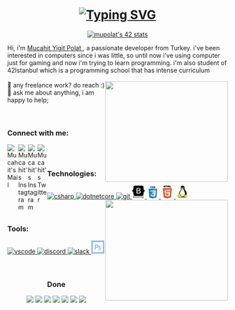 <h1 align="center"><a href="https://git.io/typing-svg"><img src="https://readme-typing-svg.demolab.com?font=Fira+Code&size=30&pause=1000&color=BB774C&width=435&lines=Hi++%F0%9F%91%8B%2C+I'm+M%C3%BCcahit+Yi%C4%9Fit+Polat" alt="Typing SVG" /></a></h1>
<p align="center"><a href="https://github.com/oakoudad/badge42"><img src="https://badge.mediaplus.ma/water/mupolat?1337Badge=off&UM6P=off" alt="mupolat's 42 stats" /></a>

Hi, i'm <a href="https://www.linkedin.com/in/m%C3%BCcahit-polat-126366249/">Mucahit Yigit Polat </a>, a passionate developer from Turkey. i've been interested in computers since i was little, so until now i've using computer just for gaming and now i'm trying to learn programming. i'm also student of 42Istanbul which is a programming school that has intense curriculum
</br></br>
<img align="right" src="https://media.tenor.com/W9_8dfFmyr0AAAAd/pixel-game.gif" width="280" height="230"  />
💼 any freelance work? do reach :)
</br>
💬 ask me about anything, i am happy to help;
</br>
</br>
 </br>
 <h3 align="left">Connect with me:</h3>
  <a href="mailto:mkara480465@gmail.com">
  <img align="left" alt="Mucahit's Mail" width="25px" src="https://cdn.pixabay.com/photo/2019/10/19/17/24/gmail-4561841_960_720.png"/>
</a>
 <a href="https://www.instagram.com/mucahityigitpolat/">
 <img align="left" alt="Mucahit's Instagram" width="22px" src="https://raw.githubusercontent.com/hussainweb/hussainweb/main/icons/instagram.png"/>
</a>
 <a href="https://www.linkedin.com/in/m%C3%BCcahit-polat-126366249/">
 <img align="left" alt="Mucahit's Instagram" width="22px" src="https://upload.wikimedia.org/wikipedia/commons/thumb/c/ca/LinkedIn_logo_initials.png/640px-LinkedIn_logo_initials.png"/>
</a>
 <a href="https://www.twitter.com/mucahitmusic">
  <img align="left" alt="Mucahit's Twitter" width="22px" src="https://cdn-icons-png.flaticon.com/512/124/124021.png"/>
</a>
</br>
</br>

<h3 align="left">Technologies:</h3>
<p align="left"> 
<a href="https://learn.microsoft.com/en-us/cpp/c-language/?view=msvc-170" target="_blank" rel=”noopener”> <img src="https://blog.kakaocdn.net/dn/bTslSR/btqS1WFdn35/T3AOCIr0VjKJ9kPiXneDU1/img.png" alt="csharp" width="30" height="30"/> </a>
<a href="https://dotnet.microsoft.com/" target="_blank" rel=”noopener”> <img src="https://upload.wikimedia.org/wikipedia/commons/thumb/e/ee/.NET_Core_Logo.svg/1200px-.NET_Core_Logo.svg.png" alt="dotnetcore" width="30" height="30"/> </a>
<a href="https://git-scm.com/" target="_blank" rel=”noopener”> <img src="https://www.vectorlogo.zone/logos/git-scm/git-scm-icon.svg" alt="git" width="30" height="30"/> </a>
<a href="https://getbootstrap.com" target="_blank" rel=”noopener”> <img src="https://raw.githubusercontent.com/devicons/devicon/master/icons/bootstrap/bootstrap-plain-wordmark.svg" alt="bootstrap" width="30" height="30"/> </a>
<a href="https://www.w3schools.com/css/" target="_blank" rel=”noopener”> <img src="https://raw.githubusercontent.com/devicons/devicon/master/icons/css3/css3-original-wordmark.svg" alt="css3" width="28" height="28"/> </a> 
<a href="https://www.w3.org/html/" target="_blank" rel=”noopener”> <img src="https://raw.githubusercontent.com/devicons/devicon/master/icons/html5/html5-original-wordmark.svg" alt="html5" width="30" height="30"/> </a> 
<img align="right" src="https://media.tenor.com/Ev_Zlnn-niMAAAAM/horse-developer.gif" width="280" height="230"  /> 
<a href="https://www.linux.org/" target="_blank" rel=”noopener”> <img src="https://raw.githubusercontent.com/devicons/devicon/master/icons/linux/linux-original.svg" alt="linux" width="30" height="30"/> </a> 
</br></br>
</br>
<h3 align="left">Tools:</h3>
<a href="https://code.visualstudio.com/" target="_blank" rel=”noopener”> <img src="https://upload.wikimedia.org/wikipedia/commons/thumb/9/9a/Visual_Studio_Code_1.35_icon.svg/1024px-Visual_Studio_Code_1.35_icon.svg.png" alt="vscode" width="30" height="30"/> </a>
<a href="https://discord.com/" target="_blank" rel=”noopener”> <img src="https://cdn4.iconfinder.com/data/icons/logos-and-brands/512/91_Discord_logo_logos-512.png" alt="discord" width="30" height="30"/> </a> 
<a href="https://slack.com/intl/en-tr/" target="_blank" rel=”noopener”> <img src="https://cdn.brandfolder.io/5H442O3W/as/pl546j-7le8zk-4nzzs1/Slack_Mark_Web.png" alt="slack" width="37" height="37"/> </a>
<a href="https://www.photoshop.com/en" target="_blank" rel=”noopener”> <img src="https://raw.githubusercontent.com/devicons/devicon/master/icons/photoshop/photoshop-line.svg" alt="photoshop" width="30" height="30"/> </a> 
</br></br></br>
<h3 align="center">Done</h3>
<p align="center">
  <a href="https://github.com/karakuscem/42-libft"><img src="https://github.com/byaliego/42-project-badges/blob/main/badges/libftm.png"></a>
  <a href="https://github.com/karakuscem/42-get-next-line"><img src="https://github.com/byaliego/42-project-badges/blob/main/badges/get_next_linem.png"></a>
  <a href="https://github.com/karakuscem/42-printf"><img src="https://github.com/byaliego/42-project-badges/blob/main/badges/ft_printfe.png"></a>
  <a href="https://github.com/karakuscem/born2beroot"><img src="https://github.com/byaliego/42-project-badges/blob/main/badges/born2berootm.png"></a>
  <a href="https://github.com/karakuscem/42-minitalk"><img src="https://github.com/byaliego/42-project-badges/blob/main/badges/minitalkm.png"></a>
  <a href="https://github.com/karakuscem/42-so_long"><img src="https://github.com/byaliego/42-project-badges/blob/main/badges/so_longm.png"></a>
  <a href="https://github.com/karakuscem/42-push_swap"><img src="https://github.com/byaliego/42-project-badges/blob/main/badges/push_swapm.png"></a>
</p>
